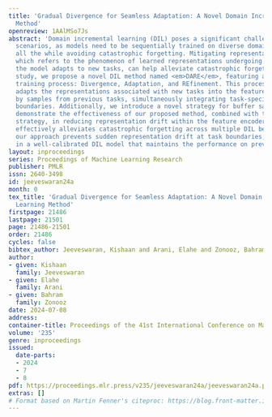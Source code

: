 ```yaml
---
title: 'Gradual Divergence for Seamless Adaptation: A Novel Domain Incremental Learning
  Method'
openreview: 1AAlMSo7Js
abstract: 'Domain incremental learning (DIL) poses a significant challenge in real-world
  scenarios, as models need to be sequentially trained on diverse domains over time,
  all the while avoiding catastrophic forgetting. Mitigating representation drift,
  which refers to the phenomenon of learned representations undergoing changes as
  the model adapts to new tasks, can help alleviate catastrophic forgetting. In this
  study, we propose a novel DIL method named <em>DARE</em>, featuring a three-stage
  training process: Divergence, Adaptation, and REfinement. This process gradually
  adapts the representations associated with new tasks into the feature space spanned
  by samples from previous tasks, simultaneously integrating task-specific decision
  boundaries. Additionally, we introduce a novel strategy for buffer sampling and
  demonstrate the effectiveness of our proposed method, combined with this sampling
  strategy, in reducing representation drift within the feature encoder. This contribution
  effectively alleviates catastrophic forgetting across multiple DIL benchmarks. Furthermore,
  our approach prevents sudden representation drift at task boundaries, resulting
  in a well-calibrated DIL model that maintains the performance on previous tasks.'
layout: inproceedings
series: Proceedings of Machine Learning Research
publisher: PMLR
issn: 2640-3498
id: jeeveswaran24a
month: 0
tex_title: 'Gradual Divergence for Seamless Adaptation: A Novel Domain Incremental
  Learning Method'
firstpage: 21486
lastpage: 21501
page: 21486-21501
order: 21486
cycles: false
bibtex_author: Jeeveswaran, Kishaan and Arani, Elahe and Zonooz, Bahram
author:
- given: Kishaan
  family: Jeeveswaran
- given: Elahe
  family: Arani
- given: Bahram
  family: Zonooz
date: 2024-07-08
address:
container-title: Proceedings of the 41st International Conference on Machine Learning
volume: '235'
genre: inproceedings
issued:
  date-parts:
  - 2024
  - 7
  - 8
pdf: https://proceedings.mlr.press/v235/jeeveswaran24a/jeeveswaran24a.pdf
extras: []
# Format based on Martin Fenner's citeproc: https://blog.front-matter.io/posts/citeproc-yaml-for-bibliographies/
---
```

